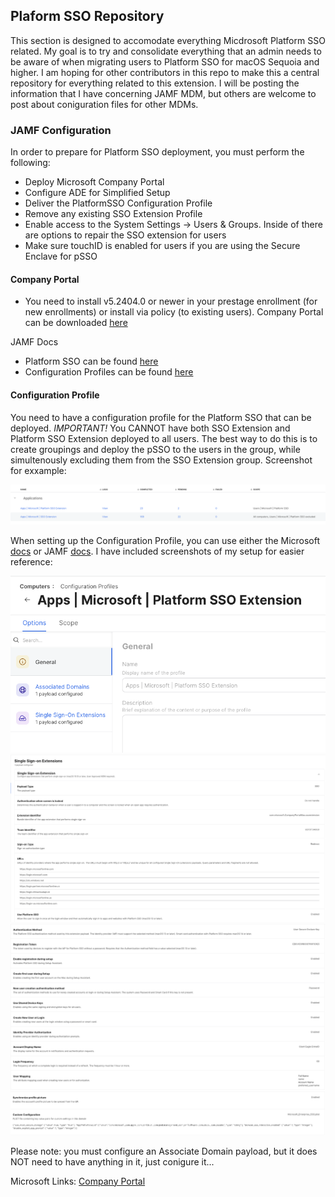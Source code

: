 ## Plaform SSO Repository ##

This section is designed to accomodate everything Micdrosoft Platform SSO related.  My goal is to try and consolidate everything that an admin needs to be aware of when migrating users to Platform SSO for macOS Sequoia and higher.  I am hoping for other contributors in this repo to make this a central repository for everything related to this extension.  I will be posting the information that I have concerning JAMF MDM, but others are welcome to post about coniguration files for other MDMs.

### JAMF Configuration ###

In order to prepare for Platform SSO deployment, you must perform the following:

* Deploy Microsoft Company Portal
* Configure ADE for Simplified Setup
* Deliver the PlatformSSO Configuration Profile
* Remove any existing SSO Extension Profile
* Enable access to the System Settings -> Users & Groups.  Inside of there are options to repair the SSO extension for users
* Make sure touchID is enabled for users if you are using the Secure Enclave for pSSO

#### Company Portal ####

* You need to install v5.2404.0 or newer in your prestage enrollment (for new enrollments) or install via policy (to existing users).  Company Portal can be downloaded [here](https://go.microsoft.com/fwlink/?linkid=853070)

JAMF Docs
* Platform SSO can be found [here](https://learn.jamf.com/en-US/bundle/technical-articles/page/Platform_SSO_for_Microsoft_Entra_ID.html)
* Configuration Profiles can be found [here](https://learn.jamf.com/en-US/bundle/technical-articles/page/Platform_SSO_for_Microsoft_Entra_ID.html#ariaid-title9)

#### Configuration Profile ####

You need to have a configuration profile for the Platform SSO that can be deployed.  *IMPORTANT!*  You CANNOT have both SSO Extension and Platform SSO Extension deployed to all users.  The best way to do this is to create groupings and deploy the pSSO to the users in the group, while simultenously excluding them from the SSO Extension group.  Screenshot for exxample:

![](./JAMF_Configuration_Policy_Groupings.png)

When setting up the Configuration Profile, you can use either the Microsoft [docs](https://learn.microsoft.com/en-us/intune/intune-service/configuration/use-enterprise-sso-plug-in-macos-with-intune?tabs=prereq-jamf-pro%2Ccreate-profile-jamf-pro) or JAMF [docs](https://learn.jamf.com/en-US/bundle/technical-articles/page/Platform_SSO_for_Microsoft_Entra_ID.html#ariaid-title9).  I have included screenshots of my setup for easier reference:

![](./JAMF_Configuration_Policy_Summary.png)
![](./JAMF_Configuration_Poicy_SSO_Payload1.png)
![](./JAMF_Configuration_Poicy_SSO_Payload2.png)
![](JAMF_Configuration_Poicy_SSO_Payload3.png)

Please note: you must configure an Associate Domain payload, but it does NOT need to have anything in it, just conigure it... 

Microsoft Links:
[Company Portal](https://learn.microsoft.com/en-us/intune/intune-service/apps/apps-company-portal-macos)